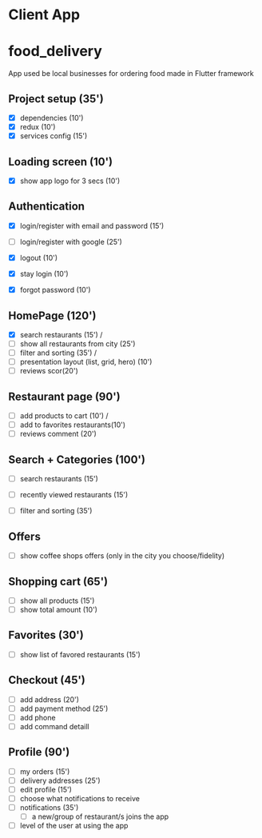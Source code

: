 # Client App

# food_delivery
 App used be local businesses for ordering food made in Flutter framework 

## Project setup (35')
* [x] dependencies (10')
* [x] redux (10')
* [x] services config (15')

## Loading screen (10')
* [x] show app logo for 3 secs (10')

## Authentication
* [x] login/register with email and password (15')
* [ ] login/register with google (25')
* [x] logout (10')
* [x] stay login (10')
* [x] forgot password (10')


## HomePage (120')
* [x] search restaurants (15') /
* [ ] show all restaurants from city (25')
* [ ] filter and sorting (35') /
* [ ] presentation layout (list, grid, hero) (10')
* [ ] reviews scor(20')

## Restaurant page (90')
* [ ] add products to cart (10') /
* [ ] add to favorites restaurants(10')
* [ ] reviews comment (20')

## Search + Categories (100')
* [ ] search restaurants (15')
* [ ] recently viewed restaurants (15')
* [ ] filter and sorting (35')


## Offers
* [ ] show coffee shops offers (only in the city you choose/fidelity) 


## Shopping cart (65')
* [ ] show all products (15')
* [ ] show total amount (10')

## Favorites (30')
* [ ] show list of favored restaurants (15')

## Checkout (45')
* [ ] add address (20')
* [ ] add payment method (25')
* [ ] add phone
* [ ] add command detaill

## Profile (90')
* [ ] my orders (15')
* [ ] delivery addresses (25')
* [ ] edit profile (15')
* [ ] choose what notifications to receive
* [ ] notifications (35')
    * [ ] a new/group of restaurant/s joins the app
* [ ] level of the user at using the app